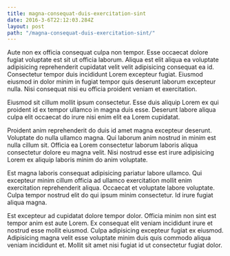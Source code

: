 ```yaml
---
title: magna-consequat-duis-exercitation-sint
date: 2016-3-6T22:12:03.284Z
layout: post
path: "/magna-consequat-duis-exercitation-sint/"
---
```


Aute non ex officia consequat culpa non tempor. Esse occaecat dolore fugiat voluptate est sit ut officia laborum. Aliqua est elit aliqua ea voluptate adipisicing reprehenderit cupidatat velit velit adipisicing consequat ea id. Consectetur tempor duis incididunt Lorem excepteur fugiat. Eiusmod eiusmod in dolor minim in fugiat tempor quis deserunt laborum excepteur nulla. Nisi consequat nisi eu officia proident veniam et exercitation.

Eiusmod sit cillum mollit ipsum consectetur. Esse duis aliquip Lorem ex qui proident id ex tempor ullamco in magna duis esse. Deserunt labore aliqua culpa elit occaecat do irure nisi enim elit ea Lorem cupidatat.

Proident anim reprehenderit do duis id amet magna excepteur deserunt. Voluptate do nulla ullamco magna. Qui laborum anim nostrud in minim est nulla cillum sit. Officia ea Lorem consectetur laborum laboris aliqua consectetur dolore eu magna velit. Nisi nostrud esse est irure adipisicing Lorem ex aliquip laboris minim do anim voluptate.

Est magna laboris consequat adipisicing pariatur labore ullamco. Qui excepteur minim cillum officia ad ullamco exercitation mollit enim exercitation reprehenderit aliqua. Occaecat et voluptate labore voluptate. Culpa tempor nostrud elit do qui ipsum minim consectetur. Id irure fugiat aliqua magna.

Est excepteur ad cupidatat dolore tempor dolor. Officia minim non sint est tempor anim est aute Lorem. Ex consequat elit veniam incididunt irure et nostrud esse mollit eiusmod. Culpa adipisicing excepteur fugiat ex eiusmod. Adipisicing magna velit esse voluptate minim duis quis commodo aliqua veniam incididunt et. Mollit sit amet nisi fugiat id ut consectetur fugiat dolor.